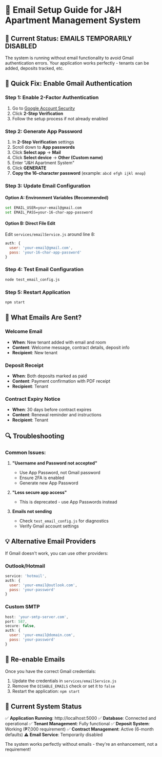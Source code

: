 # 📧 Email Setup Guide for J&H Apartment Management System

## 🚨 Current Status: EMAILS TEMPORARILY DISABLED
The system is running without email functionality to avoid Gmail authentication errors.
Your application works perfectly - tenants can be added, deposits tracked, etc.

## 🔧 Quick Fix: Enable Gmail Authentication

### Step 1: Enable 2-Factor Authentication
1. Go to [Google Account Security](https://myaccount.google.com/security)
2. Click **2-Step Verification**
3. Follow the setup process if not already enabled

### Step 2: Generate App Password
1. In **2-Step Verification** settings
2. Scroll down to **App passwords**
3. Click **Select app** → **Mail**
4. Click **Select device** → **Other (Custom name)**
5. Enter "J&H Apartment System"
6. Click **GENERATE**
7. **Copy the 16-character password** (example: `abcd efgh ijkl mnop`)

### Step 3: Update Email Configuration

#### Option A: Environment Variables (Recommended)
```bash
set EMAIL_USER=your-email@gmail.com
set EMAIL_PASS=your-16-char-app-password
```

#### Option B: Direct File Edit
Edit `services/emailService.js` around line 8:
```javascript
auth: {
  user: 'your-email@gmail.com',
  pass: 'your-16-char-app-password'
}
```

### Step 4: Test Email Configuration
```bash
node test_email_config.js
```

### Step 5: Restart Application
```bash
npm start
```

## 🎯 What Emails Are Sent?

### Welcome Email
- **When**: New tenant added with email and room
- **Content**: Welcome message, contract details, deposit info
- **Recipient**: New tenant

### Deposit Receipt
- **When**: Both deposits marked as paid
- **Content**: Payment confirmation with PDF receipt
- **Recipient**: Tenant

### Contract Expiry Notice
- **When**: 30 days before contract expires
- **Content**: Renewal reminder and instructions
- **Recipient**: Tenant

## 🔍 Troubleshooting

### Common Issues:

1. **"Username and Password not accepted"**
   - Use App Password, not Gmail password
   - Ensure 2FA is enabled
   - Generate new App Password

2. **"Less secure app access"**
   - This is deprecated - use App Passwords instead

3. **Emails not sending**
   - Check `test_email_config.js` for diagnostics
   - Verify Gmail account settings

## 💡 Alternative Email Providers

If Gmail doesn't work, you can use other providers:

### Outlook/Hotmail
```javascript
service: 'hotmail',
auth: {
  user: 'your-email@outlook.com',
  pass: 'your-password'
}
```

### Custom SMTP
```javascript
host: 'your-smtp-server.com',
port: 587,
secure: false,
auth: {
  user: 'your-email@domain.com',
  pass: 'your-password'
}
```

## 🚀 Re-enable Emails

Once you have the correct Gmail credentials:

1. Update the credentials in `services/emailService.js`
2. Remove the `DISABLE_EMAILS` check or set it to `false`
3. Restart the application: `npm start`

## 📱 Current System Status

✅ **Application Running**: http://localhost:5000
✅ **Database**: Connected and operational
✅ **Tenant Management**: Fully functional
✅ **Deposit System**: Working (₱7,000 requirement)
✅ **Contract Management**: Active (6-month defaults)
⚠️ **Email Service**: Temporarily disabled

The system works perfectly without emails - they're an enhancement, not a requirement! 